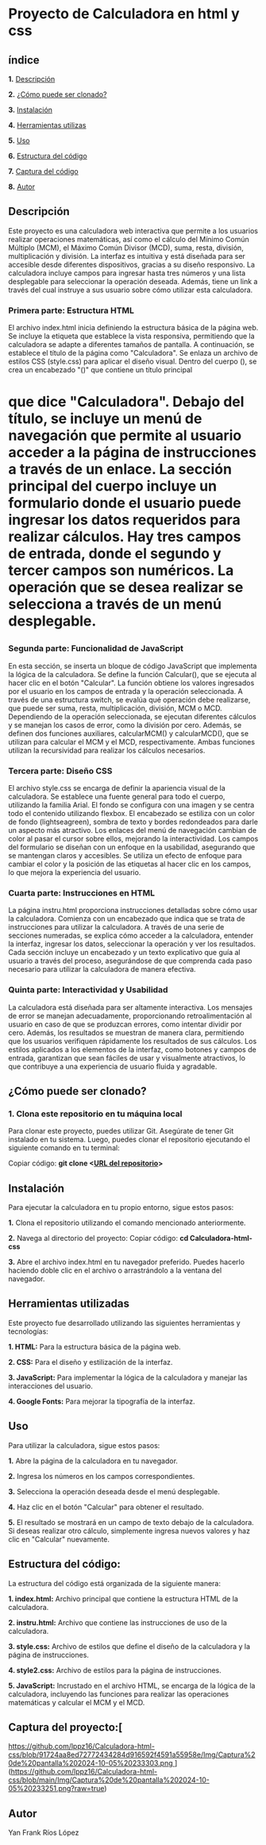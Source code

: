# Proyecto de Calculadora en **html** y **css**

## índice

**1.** [Descripción](#descripción)

**2.** [¿Cómo puede ser clonado?](#cómo-puede-ser-clonado)

**3.** [Instalación](#instalación)

**4.** [Herramientas utilizas](#herramientas-utilizadas)

**5.** [Uso](#uso)

**6.** [Estructura del código](#estructura-del-codigo)

**7.** [Captura del código](#captura-del-codigo)

**8.** [Autor](#autor)

## Descripción 
Este proyecto es una calculadora web interactiva que permite a los usuarios realizar operaciones matemáticas, así como el cálculo del Mínimo Común Múltiplo (MCM), el Máximo Común Divisor (MCD), suma, resta, división, multiplicación y división. La interfaz es intuitiva y está diseñada para ser accesible desde diferentes dispositivos, gracias a su diseño responsivo. La calculadora incluye campos para ingresar hasta tres números y una lista desplegable para seleccionar la operación deseada. Además, tiene un link a través del cual instruye a sus usuario sobre cómo utilizar esta calculadora.

### Primera parte: Estructura HTML

El archivo index.html inicia definiendo la estructura básica de la página web. Se incluye la etiqueta <meta> que establece la vista responsiva, permitiendo que la calculadora se adapte a diferentes tamaños de pantalla.
A continuación, se establece el título de la página como "Calculadora". Se enlaza un archivo de estilos CSS (style.css) para aplicar el diseño visual.
Dentro del cuerpo (<body>), se crea un encabezado "(<headerr>)" que contiene un título principal <h1> que dice "Calculadora". Debajo del título, se incluye un menú de navegación que permite al usuario acceder a la página de instrucciones a través de un enlace.
La sección principal del cuerpo incluye un formulario donde el usuario puede ingresar los datos requeridos para realizar cálculos. Hay tres campos de entrada, donde el segundo y tercer campos son numéricos. La operación que se desea realizar se selecciona a través de un menú desplegable.

### Segunda parte: Funcionalidad de JavaScript

En esta sección, se inserta un bloque de código JavaScript que implementa la lógica de la calculadora. Se define la función Calcular(), que se ejecuta al hacer clic en el botón "Calcular".
La función obtiene los valores ingresados por el usuario en los campos de entrada y la operación seleccionada. A través de una estructura switch, se evalúa qué operación debe realizarse, que puede ser suma, resta, multiplicación, división, MCM o MCD. Dependiendo de la operación seleccionada, se ejecutan diferentes cálculos y se manejan los casos de error, como la división por cero.
Además, se definen dos funciones auxiliares, calcularMCM() y calcularMCD(), que se utilizan para calcular el MCM y el MCD, respectivamente. Ambas funciones utilizan la recursividad para realizar los cálculos necesarios.

### Tercera parte: Diseño CSS

El archivo style.css se encarga de definir la apariencia visual de la calculadora. Se establece una fuente general para todo el cuerpo, utilizando la familia Arial. El fondo se configura con una imagen y se centra todo el contenido utilizando flexbox.
El encabezado se estiliza con un color de fondo (lightseagreen), sombra de texto y bordes redondeados para darle un aspecto más atractivo. Los enlaces del menú de navegación cambian de color al pasar el cursor sobre ellos, mejorando la interactividad.
Los campos del formulario se diseñan con un enfoque en la usabilidad, asegurando que se mantengan claros y accesibles. Se utiliza un efecto de enfoque para cambiar el color y la posición de las etiquetas al hacer clic en los campos, lo que mejora la experiencia del usuario.

### Cuarta parte: Instrucciones en HTML

La página instru.html proporciona instrucciones detalladas sobre cómo usar la calculadora. Comienza con un encabezado que indica que se trata de instrucciones para utilizar la calculadora. A través de una serie de secciones numeradas, se explica cómo acceder a la calculadora, entender la interfaz, ingresar los datos, seleccionar la operación y ver los resultados.
Cada sección incluye un encabezado y un texto explicativo que guía al usuario a través del proceso, asegurándose de que comprenda cada paso necesario para utilizar la calculadora de manera efectiva.

### Quinta parte: Interactividad y Usabilidad

La calculadora está diseñada para ser altamente interactiva. Los mensajes de error se manejan adecuadamente, proporcionando retroalimentación al usuario en caso de que se produzcan errores, como intentar dividir por cero. Además, los resultados se muestran de manera clara, permitiendo que los usuarios verifiquen rápidamente los resultados de sus cálculos.
Los estilos aplicados a los elementos de la interfaz, como botones y campos de entrada, garantizan que sean fáciles de usar y visualmente atractivos, lo que contribuye a una experiencia de usuario fluida y agradable.

## ¿Cómo puede ser clonado?

### 1. Clona este repositorio en tu máquina local

Para clonar este proyecto, puedes utilizar Git. Asegúrate de tener Git instalado en tu sistema. Luego, puedes clonar el repositorio ejecutando el siguiente comando en tu terminal:

Copiar código: **git clone <[URL del repositorio](https://github.com/lppz16/Calculadora-html-css.git)>**

## Instalación
Para ejecutar la calculadora en tu propio entorno, sigue estos pasos:

**1.** Clona el repositorio utilizando el comando mencionado anteriormente.

**2.** Navega al directorio del proyecto:
Copiar código: **cd Calculadora-html-css**

**3.** Abre el archivo index.html en tu navegador preferido. Puedes hacerlo haciendo doble clic en el archivo o arrastrándolo a la ventana del navegador.

## Herramientas utilizadas

Este proyecto fue desarrollado utilizando las siguientes herramientas y tecnologías:

**1. HTML:** Para la estructura básica de la página web.

**2. CSS:** Para el diseño y estilización de la interfaz.

**3. JavaScript:** Para implementar la lógica de la calculadora y manejar las interacciones del usuario.

**4. Google Fonts:** Para mejorar la tipografía de la interfaz.

## Uso

Para utilizar la calculadora, sigue estos pasos:

**1.** Abre la página de la calculadora en tu navegador.

**2.** Ingresa los números en los campos correspondientes.

**3.** Selecciona la operación deseada desde el menú desplegable.

**4.** Haz clic en el botón "Calcular" para obtener el resultado.

**5.** El resultado se mostrará en un campo de texto debajo de la calculadora. Si deseas realizar otro cálculo, simplemente ingresa nuevos valores y haz clic en "Calcular" nuevamente.

## Estructura del código:

La estructura del código está organizada de la siguiente manera:

**1. index.html:** Archivo principal que contiene la estructura HTML de la calculadora.

**2. instru.html:** Archivo que contiene las instrucciones de uso de la calculadora.

**3. style.css:** Archivo de estilos que define el diseño de la calculadora y la página de instrucciones.

**4. style2.css:** Archivo de estilos para la página de instrucciones.

**5. JavaScript:** Incrustado en el archivo HTML, se encarga de la lógica de la calculadora, incluyendo las funciones para realizar las operaciones matemáticas y calcular el MCM y el MCD.

## Captura del proyecto:[

[https://github.com/lppz16/Calculadora-html-css/blob/91724aa8ed72772434284d916592f4591a55958e/Img/Captura%20de%20pantalla%202024-10-05%20233303.png
](https://github.com/lppz16/Calculadora-html-css/blob/63e91f37d015c7aa0dcdd2550d24ef562899a171/Img/Captura%20de%20pantalla%202024-10-05%20233251.png)](https://github.com/lppz16/Calculadora-html-css/blob/main/Img/Captura%20de%20pantalla%202024-10-05%20233251.png?raw=true)
## Autor

Yan Frank Ríos López
